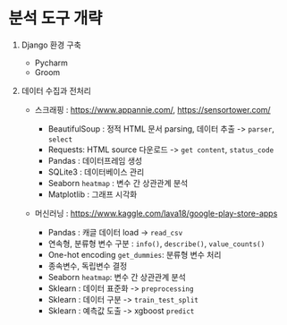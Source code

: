 # 분석 도구 개략

1. Django 환경 구축 
   - Pycharm
   - Groom
  

2. 데이터 수집과  전처리
    - 스크래핑 : https://www.appannie.com/,  https://sensortower.com/
      - BeautifulSoup : 정적 HTML 문서 parsing, 데이터 추출 -> `parser`, `select`
      - Requests: HTML source 다운로드 -> `get content`, `status_code`
      - Pandas : 데이터프레임 생성
      - SQLite3 : 데이터베이스 관리
      - Seaborn `heatmap` : 변수 간 상관관계 분석
      - Matplotlib : 그래프 시각화
  
    - 머신러닝 : https://www.kaggle.com/lava18/google-play-store-apps
      - Pandas : 캐글 데이터 load -> `read_csv`
      - 연속형, 분류형 변수 구분 : `info()`, `describe()`, `value_counts()`
      - One-hot encoding `get_dummies`: 분류형 변수 처리
      - 종속변수, 독립변수 결정
      - Seaborn `heatmap`: 변수 간 상관관계 분석
      - Sklearn : 데이터 표준화 -> `preprocessing`
      - Sklearn : 데이터 구분 -> `train_test_split`
      - Sklearn : 예측값 도출 -> xgboost `predict`    
